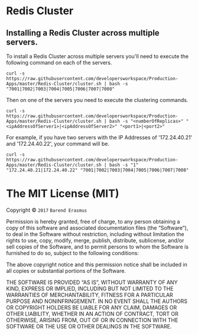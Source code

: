 # Redis Cluster

## Installing a Redis Cluster across multiple servers.

To install a Redis Cluster across multiple servers you'll need to execute the following command on each of the servers.

`curl -s https://raw.githubusercontent.com/developersworkspace/Production-Apps/master/Redis-Cluster/cluster.sh | bash -s "7001|7002|7003|7004|7005|7006|7007|7008"`

Then on one of the servers you need to execute the clustering commands.

`curl -s https://raw.githubusercontent.com/developersworkspace/Production-Apps/master/Redis-Cluster/cluster.sh | bash -s "<numberOfReplicas>" "<ipAddressOfServer1>|<ipAddressOfServer2>" "<port1>|<port2>"`

For example, if you have two servers with the IP Addresses of '172.24.40.21' and '172.24.40.22', your command will be.

`curl -s https://raw.githubusercontent.com/developersworkspace/Production-Apps/master/Redis-Cluster/cluster.sh | bash -s "1" "172.24.40.21|172.24.40.22" "7001|7002|7003|7004|7005|7006|7007|7008"`

The MIT License (MIT)
=====================

Copyright © `2017` `Barend Erasmus`

Permission is hereby granted, free of charge, to any person
obtaining a copy of this software and associated documentation
files (the “Software”), to deal in the Software without
restriction, including without limitation the rights to use,
copy, modify, merge, publish, distribute, sublicense, and/or sell
copies of the Software, and to permit persons to whom the
Software is furnished to do so, subject to the following
conditions:

The above copyright notice and this permission notice shall be
included in all copies or substantial portions of the Software.

THE SOFTWARE IS PROVIDED “AS IS”, WITHOUT WARRANTY OF ANY KIND,
EXPRESS OR IMPLIED, INCLUDING BUT NOT LIMITED TO THE WARRANTIES
OF MERCHANTABILITY, FITNESS FOR A PARTICULAR PURPOSE AND
NONINFRINGEMENT. IN NO EVENT SHALL THE AUTHORS OR COPYRIGHT
HOLDERS BE LIABLE FOR ANY CLAIM, DAMAGES OR OTHER LIABILITY,
WHETHER IN AN ACTION OF CONTRACT, TORT OR OTHERWISE, ARISING
FROM, OUT OF OR IN CONNECTION WITH THE SOFTWARE OR THE USE OR
OTHER DEALINGS IN THE SOFTWARE.
